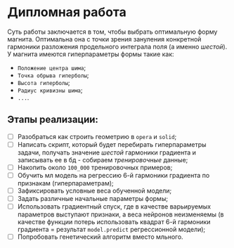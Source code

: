 # Дипломная работа
Суть работы заключается в том, чтобы выбрать оптимальную форму магнита. Оптимальна она с точки зрения зануления конкретной гармоники разложения продельного интеграла поля (а именно *шестой*).
У магнита имеются гиперпараметры формы такие как:
- ```Положение центра шима```;
- ```Точка обрыва гиперболы```;
- ```Высота гиперболы```;
- ```Радиус кривизны шима```;
- ```...```.

## Этапы реализации:
- [ ] Разобраться как строить геометрию в ```opera``` и ```solid```;
- [ ] Написать скрипт, который будет перебирать гиперпараметры задачи, получать значение *шестой* гармоники градиента и записывать ее в бд - собираем *тренировочные* данные;
- [ ] Накопить около ```100_000``` тренировочных примеров;
- [ ] Обучить мл модель на регрессию 6-й гармоники градиента по признакам (гиперпараметрам);
- [ ] Зафиксировать условные веса обученной модели;
- [ ] Задать различные начальные параметры формы;
- [ ] Использовать градиентный спуск, где в качестве варьируемых параметров выступают признаки, а веса нейронов неизменяемы (в качестве функции потерь использовать квадрат 6-й гармоники градиента = результат ```model.predict``` регрессионной модели);
- [ ] Попробовать генетический алгоритм вместо мльного.
